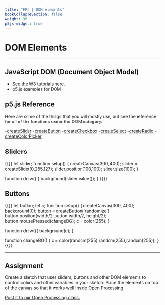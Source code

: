 ```yaml
---
title: "FRI | DOM elements"
bookCollapseSection: false
weight: 30
p5js-widget: true
---
```


# DOM Elements

---

## JavaScript DOM  (Document Object Model)

- [See the W3 tutorials here.](https://www.w3schools.com/js/js_htmldom.asp)
- [p5.js examples for DOM](https://p5js.org/examples/)

## p5.js Reference

Here are some of the things that you will mostly use, but see the reference for all of the functions under the DOM category.

-[createSlider](https://p5js.org/reference/#/p5/createSlider)
-[createButton](https://p5js.org/reference/#/p5/createButton)
-[createCheckbox](https://p5js.org/reference/#/p5/createCheckbox)
-[createSelect](https://p5js.org/reference/#/p5/createSelect)
-[createRadio](https://p5js.org/reference/#/p5/createRadio)
-[createColorPicker](https://p5js.org/reference/#/p5/createColorPicker)

## Sliders

{{<p5js autoplay=1 width="300" height="500">}}
let slider;
function setup() {
  createCanvas(300, 400);
  slider = createSlider(0,255,127);
  slider.position(100,100);
  slider.size(100);
}

function draw() {
  background(slider.value());
}
{{</p5js>}}

## Buttons

{{<p5js autoplay=1 width="300" height="500">}}
let button;
let c;
function setup() {
  createCanvas(300, 400);
  background(0);
  button = createButton('randomize');
  button.position(width/2-button.width/2, height/2);
  button.mousePressed(changeBG);
  c = color(255);
}

function draw(){
  background(c);
}

function changeBG() {
  c = color(random(255),random(255),random(255));
}
{{</p5js>}}

---

## Assignment

Create a sketch that uses sliders, buttons and other DOM elements to control colors and other variables in your sketch. Place the elements on top of the canvas so that it works well inside Open Processing.

[Post it to our Open Processing class.](https://openprocessing.org/class/80657)